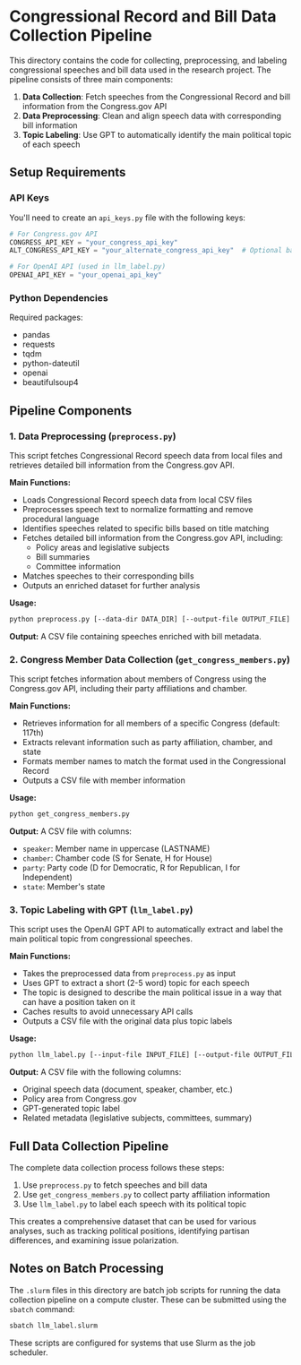 # Congressional Record and Bill Data Collection Pipeline

This directory contains the code for collecting, preprocessing, and labeling congressional speeches and bill data used in the research project. The pipeline consists of three main components:

1. **Data Collection**: Fetch speeches from the Congressional Record and bill information from the Congress.gov API
2. **Data Preprocessing**: Clean and align speech data with corresponding bill information
3. **Topic Labeling**: Use GPT to automatically identify the main political topic of each speech

## Setup Requirements

### API Keys
You'll need to create an `api_keys.py` file with the following keys:
```python
# For Congress.gov API
CONGRESS_API_KEY = "your_congress_api_key"
ALT_CONGRESS_API_KEY = "your_alternate_congress_api_key"  # Optional backup

# For OpenAI API (used in llm_label.py)
OPENAI_API_KEY = "your_openai_api_key"
```

### Python Dependencies
Required packages:
- pandas
- requests
- tqdm
- python-dateutil
- openai
- beautifulsoup4

## Pipeline Components

### 1. Data Preprocessing (`preprocess.py`)

This script fetches Congressional Record speech data from local files and retrieves detailed bill information from the Congress.gov API.

**Main Functions:**
- Loads Congressional Record speech data from local CSV files
- Preprocesses speech text to normalize formatting and remove procedural language
- Identifies speeches related to specific bills based on title matching
- Fetches detailed bill information from the Congress.gov API, including:
  - Policy areas and legislative subjects
  - Bill summaries
  - Committee information
- Matches speeches to their corresponding bills
- Outputs an enriched dataset for further analysis

**Usage:**
```bash
python preprocess.py [--data-dir DATA_DIR] [--output-file OUTPUT_FILE]
```

**Output:**
A CSV file containing speeches enriched with bill metadata.

### 2. Congress Member Data Collection (`get_congress_members.py`)

This script fetches information about members of Congress using the Congress.gov API, including their party affiliations and chamber.

**Main Functions:**
- Retrieves information for all members of a specific Congress (default: 117th)
- Extracts relevant information such as party affiliation, chamber, and state
- Formats member names to match the format used in the Congressional Record
- Outputs a CSV file with member information

**Usage:**
```bash
python get_congress_members.py
```

**Output:**
A CSV file with columns: 
- `speaker`: Member name in uppercase (LASTNAME)
- `chamber`: Chamber code (S for Senate, H for House)
- `party`: Party code (D for Democratic, R for Republican, I for Independent)
- `state`: Member's state

### 3. Topic Labeling with GPT (`llm_label.py`)

This script uses the OpenAI GPT API to automatically extract and label the main political topic from congressional speeches.

**Main Functions:**
- Takes the preprocessed data from `preprocess.py` as input
- Uses GPT to extract a short (2-5 word) topic for each speech
- The topic is designed to describe the main political issue in a way that can have a position taken on it
- Caches results to avoid unnecessary API calls
- Outputs a CSV file with the original data plus topic labels

**Usage:**
```bash
python llm_label.py [--input-file INPUT_FILE] [--output-file OUTPUT_FILE] [--data-dir DATA_DIR]
```

**Output:**
A CSV file with the following columns:
- Original speech data (document, speaker, chamber, etc.)
- Policy area from Congress.gov
- GPT-generated topic label
- Related metadata (legislative subjects, committees, summary)

## Full Data Collection Pipeline

The complete data collection process follows these steps:

1. Use `preprocess.py` to fetch speeches and bill data
2. Use `get_congress_members.py` to collect party affiliation information
3. Use `llm_label.py` to label each speech with its political topic

This creates a comprehensive dataset that can be used for various analyses, such as tracking political positions, identifying partisan differences, and examining issue polarization.

## Notes on Batch Processing

The `.slurm` files in this directory are batch job scripts for running the data collection pipeline on a compute cluster. These can be submitted using the `sbatch` command:

```bash
sbatch llm_label.slurm
```

These scripts are configured for systems that use Slurm as the job scheduler.
